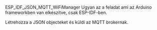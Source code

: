 ESP_IDF_JSON_MQTT_WiFiManager
Ugyan az a feladat ami az Arduino frameworkben van elkészítve, csak ESP-IDF-ben.

Létrehozza a JSON objecteket és küldi az MQTT brokernak.
